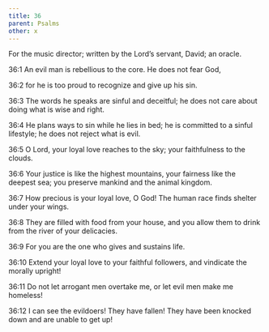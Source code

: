 ```yaml
---
title: 36
parent: Psalms
other: x
---
```



For the music director; written by the Lord’s servant, David; an oracle.

<a name="36:1">36:1</a> An evil man is rebellious to the core.
He does not fear God,

<a name="36:2">36:2</a> for he is too proud
to recognize and give up his sin.

<a name="36:3">36:3</a> The words he speaks are sinful and deceitful;
he does not care about doing what is wise and right.

<a name="36:4">36:4</a> He plans ways to sin while he lies in bed;
he is committed to a sinful lifestyle;
he does not reject what is evil.

<a name="36:5">36:5</a> O Lord, your loyal love reaches to the sky;
your faithfulness to the clouds.

<a name="36:6">36:6</a> Your justice is like the highest mountains,
your fairness like the deepest sea;
you preserve mankind and the animal kingdom.

<a name="36:7">36:7</a> How precious is your loyal love, O God!
The human race finds shelter under your wings.

<a name="36:8">36:8</a> They are filled with food from your house,
and you allow them to drink from the river of your delicacies.

<a name="36:9">36:9</a> For you are the one who gives
and sustains life.

<a name="36:10">36:10</a> Extend your loyal love to your faithful followers,
and vindicate the morally upright!

<a name="36:11">36:11</a> Do not let arrogant men overtake me,
or let evil men make me homeless!

<a name="36:12">36:12</a> I can see the evildoers! They have fallen!
They have been knocked down and are unable to get up!